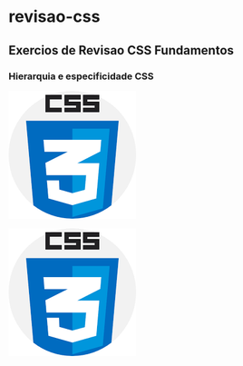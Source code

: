 # revisao-css
## Exercios de Revisao CSS Fundamentos

### Hierarquia e especificidade CSS
<!-- inserindo imagem com linguagem MD -->
![Imagem CSS](./imagem.png)
<!-- inserindo a mesma imagem com linguagem HTML -->
<img src="./imagem.png" alt="Imagem CSS">